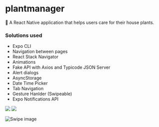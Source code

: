 # plantmanager
🌱 A React Native application that helps users care for their house plants.


### Solutions used
* Expo CLI
* Navigation between pages
* React Stack Navigator
* Animations
* Fake API with Axios and Typicode JSON Server
* Alert dialogs	
* AsyncStorage
* Date Time Picker
* Tab Navigation
* Gesture Hanlder (Swipeable)
* Expo Notifications API


<img src="https://viviane-documents.s3-us-west-2.amazonaws.com/plant_manager_animation.gif" />
</ br>
<img src="https://viviane-documents.s3-us-west-2.amazonaws.com/plant-manager-animation2.gif" />

![Swipe image](https://viviane-documents.s3-us-west-2.amazonaws.com/plant_manager_swipe.jpeg)
